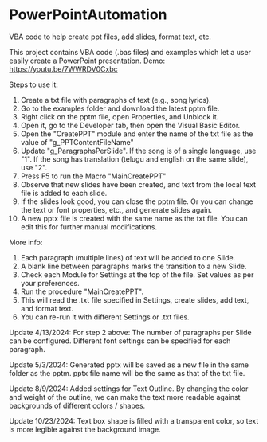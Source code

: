 # PowerPointAutomation
VBA code to help create ppt files, add slides, format text, etc.

This project contains VBA code (.bas files) and examples which let a user easily create a PowerPoint presentation.
Demo: https://youtu.be/7WWRDV0Cxbc

Steps to use it:

1. Create a txt file with paragraphs of text (e.g., song lyrics).
2. Go to the examples folder and download the latest pptm file.
3. Right click on the pptm file, open Properties, and Unblock it.
4. Open it, go to the Developer tab, then open the Visual Basic Editor.
5. Open the "CreatePPT" module and enter the name of the txt file as the value of "g_PPTContentFileName"
6. Update "g_ParagraphsPerSlide". If the song is of a single language, use "1". If the song has translation (telugu and english on the same slide), use "2".
7. Press F5 to run the Macro "MainCreatePPT"
8. Observe that new slides have been created, and text from the local text file is added to each slide.
9. If the slides look good, you can close the pptm file. Or you can change the text or font properties, etc., and generate slides again.
10. A new pptx file is created with the same name as the txt file. You can edit this for further manual modifications.

More info: 
1. Each paragraph (multiple lines) of text will be added to one Slide.
2. A blank line between paragraphs marks the transition to a new Slide.
3. Check each Module for Settings at the top of the file. Set values as per your preferences.
4. Run the procedure "MainCreatePPT".
5. This will read the .txt file specified in Settings, create slides, add text, and format text.
6. You can re-run it with different Settings or .txt files.

Update 4/13/2024:
For step 2 above: The number of paragraphs per Slide can be configured. 
Different font settings can be specified for each paragraph.

Update 5/3/2024:
Generated pptx will be saved as a new file in the same folder as the pptm.
pptx file name will be the same as that of the txt file.

Update 8/9/2024:
Added settings for Text Outline. 
By changing the color and weight of the outline, we can make the text more readable against backgrounds of different colors / shapes.

Update 10/23/2024:
Text box shape is filled with a transparent color, so text is more legible against the background image.
